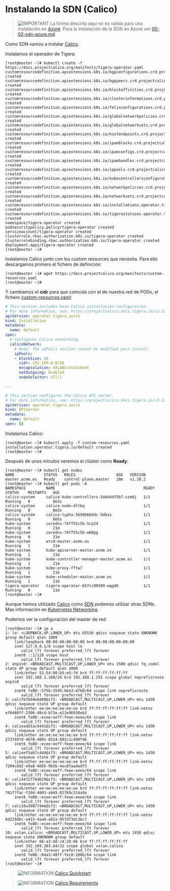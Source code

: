 # Instalando la SDN (Calico)

> ![IMPORTANT](../imgs/important-icon.png) La forma descrita aquí no es valida para una instalación en [Azure](https://docs.projectcalico.org/reference/public-cloud/azure#about-calico-on-azure). Para la instalación de la SDN en Azure ver [00-02-sdn-azure.md](00-02-sdn-azure.md).

Como SDN vamos a instalar [Calico](https://docs.projectcalico.org/).

Instalamos el operador de Tigera:

```console
[root@master ~]# kubectl create -f https://docs.projectcalico.org/manifests/tigera-operator.yaml
customresourcedefinition.apiextensions.k8s.io/bgpconfigurations.crd.projectcalico.org created
customresourcedefinition.apiextensions.k8s.io/bgppeers.crd.projectcalico.org created
customresourcedefinition.apiextensions.k8s.io/blockaffinities.crd.projectcalico.org created
customresourcedefinition.apiextensions.k8s.io/clusterinformations.crd.projectcalico.org created
customresourcedefinition.apiextensions.k8s.io/felixconfigurations.crd.projectcalico.org created
customresourcedefinition.apiextensions.k8s.io/globalnetworkpolicies.crd.projectcalico.org created
customresourcedefinition.apiextensions.k8s.io/globalnetworksets.crd.projectcalico.org created
customresourcedefinition.apiextensions.k8s.io/hostendpoints.crd.projectcalico.org created
customresourcedefinition.apiextensions.k8s.io/ipamblocks.crd.projectcalico.org created
customresourcedefinition.apiextensions.k8s.io/ipamconfigs.crd.projectcalico.org created
customresourcedefinition.apiextensions.k8s.io/ipamhandles.crd.projectcalico.org created
customresourcedefinition.apiextensions.k8s.io/ippools.crd.projectcalico.org created
customresourcedefinition.apiextensions.k8s.io/kubecontrollersconfigurations.crd.projectcalico.org created
customresourcedefinition.apiextensions.k8s.io/networkpolicies.crd.projectcalico.org created
customresourcedefinition.apiextensions.k8s.io/networksets.crd.projectcalico.org created
customresourcedefinition.apiextensions.k8s.io/installations.operator.tigera.io created
customresourcedefinition.apiextensions.k8s.io/tigerastatuses.operator.tigera.io created
namespace/tigera-operator created
podsecuritypolicy.policy/tigera-operator created
serviceaccount/tigera-operator created
clusterrole.rbac.authorization.k8s.io/tigera-operator created
clusterrolebinding.rbac.authorization.k8s.io/tigera-operator created
deployment.apps/tigera-operator created
[root@master ~]#
```

Instalamos Calico junto con los custom resources que necesita. Para ello descargamos primero el fichero de definición:

```console
[root@master ~]# wget https://docs.projectcalico.org/manifests/custom-resources.yaml
[root@master ~]#
```

Y cambiamos el **cidr** para que coincida con el de nuestra red de PODs, el fichero [custom-resources.yaml](https://docs.projectcalico.org/manifests/custom-resources.yaml):

```yaml
# This section includes base Calico installation configuration.
# For more information, see: https://projectcalico.docs.tigera.io/v3.22/reference/installation/api#operator.tigera.io/v1.Installation
apiVersion: operator.tigera.io/v1
kind: Installation
metadata:
  name: default
spec:
  # Configures Calico networking.
  calicoNetwork:
    # Note: The ipPools section cannot be modified post-install.
    ipPools:
    - blockSize: 26
      cidr: 192.169.0.0/16
      encapsulation: VXLANCrossSubnet
      natOutgoing: Enabled
      nodeSelector: all()

---

# This section configures the Calico API server.
# For more information, see: https://projectcalico.docs.tigera.io/v3.22/reference/installation/api#operator.tigera.io/v1.APIServer
apiVersion: operator.tigera.io/v1
kind: APIServer 
metadata: 
  name: default 
spec: {}
```

Instalamos Calico:

```console
[root@master ~]# kubectl apply -f custom-resources.yaml
installation.operator.tigera.io/default created
[root@master ~]# 
```
Después de unos minutos veremos el clúster como **Ready**:

```console
[root@master ~]# kubectl get nodes
NAME             STATUS   ROLES                  AGE   VERSION
master.acme.es   Ready    control-plane,master   18m   v1.20.2
[root@master ~]# kubectl get pods -A
NAMESPACE         NAME                                       READY   STATUS    RESTARTS   AGE
calico-system     calico-kube-controllers-546d44f5b7-szm8j   1/1     Running   0          8m3s
calico-system     calico-node-dltbq                          1/1     Running   0          8m3s
calico-system     calico-typha-5698b66ddc-5dbxs              1/1     Running   0          8m5s
kube-system       coredns-74ff55c5b-5cp24                    1/1     Running   0          21m
kube-system       coredns-74ff55c5b-w68pg                    1/1     Running   0          21m
kube-system       etcd-master.acme.es                        1/1     Running   1          21m
kube-system       kube-apiserver-master.acme.es              1/1     Running   1          21m
kube-system       kube-controller-manager-master.acme.es     1/1     Running   1          21m
kube-system       kube-proxy-fftw7                           1/1     Running   1          21m
kube-system       kube-scheduler-master.acme.es              1/1     Running   1          21m
tigera-operator   tigera-operator-657cc89589-wqgd6           1/1     Running   0          11m
[root@master ~]# 
```

Aunque hemos utilizado [Calico](https://docs.projectcalico.org/getting-started/kubernetes/) como [SDN](https://en.wikipedia.org/wiki/Software-defined_networking) podemos utilizar otras SDNs. Mas información en [Kubernetes Networking](https://kubernetes.io/docs/concepts/cluster-administration/networking/).

Podemos ver la configuración del master de red:

```console
[root@master ~]# ip a 
1: lo: <LOOPBACK,UP,LOWER_UP> mtu 65536 qdisc noqueue state UNKNOWN group default qlen 1000
    link/loopback 00:00:00:00:00:00 brd 00:00:00:00:00:00
    inet 127.0.0.1/8 scope host lo
       valid_lft forever preferred_lft forever
    inet6 ::1/128 scope host 
       valid_lft forever preferred_lft forever
2: enp1s0: <BROADCAST,MULTICAST,UP,LOWER_UP> mtu 1500 qdisc fq_codel state UP group default qlen 1000
    link/ether 52:54:00:b5:e5:fd brd ff:ff:ff:ff:ff:ff
    inet 192.168.1.160/24 brd 192.168.1.255 scope global noprefixroute enp1s0
       valid_lft forever preferred_lft forever
    inet6 fe80::575b:3545:bbe3:d7b8/64 scope link noprefixroute 
       valid_lft forever preferred_lft forever
3: califb7b94e8489@if3: <BROADCAST,MULTICAST,UP,LOWER_UP> mtu 1450 qdisc noqueue state UP group default 
    link/ether ee:ee:ee:ee:ee:ee brd ff:ff:ff:ff:ff:ff link-netns ef0488ff-2306-40cd-b73e-e22e96930eb3
    inet6 fe80::ecee:eeff:feee:eeee/64 scope link 
       valid_lft forever preferred_lft forever
4: calieadd1ac9441@if3: <BROADCAST,MULTICAST,UP,LOWER_UP> mtu 1450 qdisc noqueue state UP group default 
    link/ether ee:ee:ee:ee:ee:ee brd ff:ff:ff:ff:ff:ff link-netns 2737497d-4870-4081-8524-892c1c490fd6
    inet6 fe80::ecee:eeff:feee:eeee/64 scope link 
       valid_lft forever preferred_lft forever
5: calieef5ab7c4dd@if3: <BROADCAST,MULTICAST,UP,LOWER_UP> mtu 1450 qdisc noqueue state UP group default 
    link/ether ee:ee:ee:ee:ee:ee brd ff:ff:ff:ff:ff:ff link-netns 7204c8d2-e9a8-4665-9b5b-4ac07aadadf3
    inet6 fe80::ecee:eeff:feee:eeee/64 scope link 
       valid_lft forever preferred_lft forever
6: cali4472774d629@if3: <BROADCAST,MULTICAST,UP,LOWER_UP> mtu 1450 qdisc noqueue state UP group default 
    link/ether ee:ee:ee:ee:ee:ee brd ff:ff:ff:ff:ff:ff link-netns 761f7fac-f20d-4803-a945-82769c314a9a
    inet6 fe80::ecee:eeff:feee:eeee/64 scope link 
       valid_lft forever preferred_lft forever
7: cali18a3987744e@if3: <BROADCAST,MULTICAST,UP,LOWER_UP> mtu 1450 qdisc noqueue state UP group default 
    link/ether ee:ee:ee:ee:ee:ee brd ff:ff:ff:ff:ff:ff link-netns 6d229dbc-a415-4aa0-a82a-957d73dc3bc7
    inet6 fe80::ecee:eeff:feee:eeee/64 scope link 
       valid_lft forever preferred_lft forever
10: vxlan.calico: <BROADCAST,MULTICAST,UP,LOWER_UP> mtu 1450 qdisc noqueue state UNKNOWN group default 
    link/ether 66:a3:48:c8:28:0b brd ff:ff:ff:ff:ff:ff
    inet 192.169.203.64/32 scope global vxlan.calico
       valid_lft forever preferred_lft forever
    inet6 fe80::64a3:48ff:fec8:280b/64 scope link 
       valid_lft forever preferred_lft forever
[root@master ~]# 
```

> ![INFORMATION](../imgs/information-icon.png) [Calico Quickstart](https://docs.projectcalico.org/getting-started/kubernetes/quickstart)

> ![INFORMATION](../imgs/information-icon.png) [Calico Requirements](https://docs.projectcalico.org/getting-started/kubernetes/requirements)